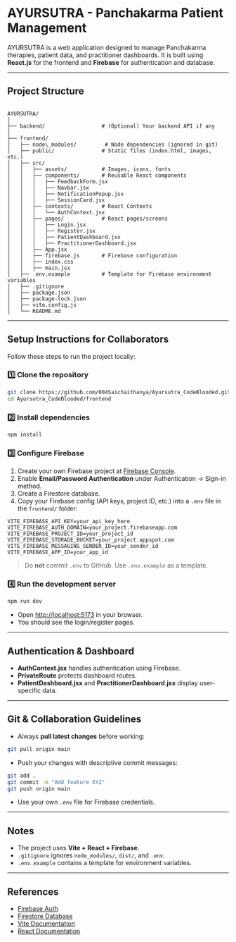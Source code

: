 # AYURSUTRA - Panchakarma Patient Management

AYURSUTRA is a web application designed to manage Panchakarma therapies, patient data, and practitioner dashboards. It is built using **React.js** for the frontend and **Firebase** for authentication and database.

---

## **Project Structure**

```

AYURSUTRA/
│
├── backend/                  # (Optional) Your backend API if any
│
├── frontend/
│   ├── node\_modules/         # Node dependencies (ignored in git)
│   ├── public/               # Static files (index.html, images, etc.)
│   ├── src/
│   │   ├── assets/           # Images, icons, fonts
│   │   ├── components/       # Reusable React components
│   │   │   ├── FeedbackForm.jsx
│   │   │   ├── Navbar.jsx
│   │   │   ├── NotificationPopup.jsx
│   │   │   ├── SessionCard.jsx
│   │   ├── contexts/         # React Contexts
│   │   │   └── AuthContext.jsx
│   │   ├── pages/            # React pages/screens
│   │   │   ├── Login.jsx
│   │   │   ├── Register.jsx
│   │   │   ├── PatientDashboard.jsx
│   │   │   ├── PractitionerDashboard.jsx
│   │   ├── App.jsx
│   │   ├── firebase.js       # Firebase configuration
│   │   ├── index.css
│   │   ├── main.jsx
│   ├── .env.example          # Template for Firebase environment variables
│   ├── .gitignore
│   ├── package.json
│   ├── package-lock.json
│   ├── vite.config.js
│   └── README.md

````

---

## **Setup Instructions for Collaborators**

Follow these steps to run the project locally:

### 1️⃣ Clone the repository

```bash
git clone https://github.com/004Saichaithanya/Ayursutra_CodeBlooded.git
cd Ayursutra_CodeBlooded/frontend
````

### 2️⃣ Install dependencies

```bash
npm install
```

### 3️⃣ Configure Firebase

1. Create your own Firebase project at [Firebase Console](https://console.firebase.google.com/).
2. Enable **Email/Password Authentication** under Authentication → Sign-in method.
3. Create a Firestore database.
4. Copy your Firebase config (API keys, project ID, etc.) into a `.env` file in the `frontend/` folder:

```env
VITE_FIREBASE_API_KEY=your_api_key_here
VITE_FIREBASE_AUTH_DOMAIN=your_project.firebaseapp.com
VITE_FIREBASE_PROJECT_ID=your_project_id
VITE_FIREBASE_STORAGE_BUCKET=your_project.appspot.com
VITE_FIREBASE_MESSAGING_SENDER_ID=your_sender_id
VITE_FIREBASE_APP_ID=your_app_id
```

> Do **not** commit `.env` to GitHub. Use `.env.example` as a template.

### 4️⃣ Run the development server

```bash
npm run dev
```

* Open [http://localhost:5173](http://localhost:5173) in your browser.
* You should see the login/register pages.

---

## **Authentication & Dashboard**

* **AuthContext.jsx** handles authentication using Firebase.
* **PrivateRoute** protects dashboard routes.
* **PatientDashboard.jsx** and **PractitionerDashboard.jsx** display user-specific data.

---

## **Git & Collaboration Guidelines**

* Always **pull latest changes** before working:

```bash
git pull origin main
```

* Push your changes with descriptive commit messages:

```bash
git add .
git commit -m "Add feature XYZ"
git push origin main
```

* Use your own `.env` file for Firebase credentials.

---

## **Notes**

* The project uses **Vite + React + Firebase**.
* `.gitignore` ignores `node_modules/`, `dist/`, and `.env`.
* `.env.example` contains a template for environment variables.

---

## **References**

* [Firebase Auth](https://firebase.google.com/docs/auth)
* [Firestore Database](https://firebase.google.com/docs/firestore)
* [Vite Documentation](https://vitejs.dev/)
* [React Documentation](https://reactjs.org/)

```
